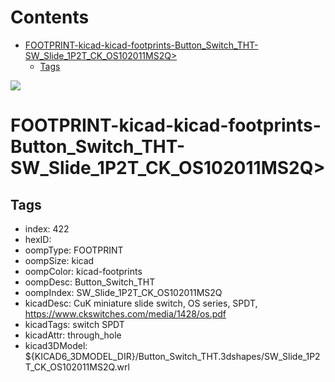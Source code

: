 



Contents
========

* [FOOTPRINT-kicad-kicad-footprints-Button_Switch_THT-SW_Slide_1P2T_CK_OS102011MS2Q>](#footprint-kicad-kicad-footprints-button_switch_tht-sw_slide_1p2t_ck_os102011ms2q)
	* [Tags](#tags)
  
![][im]
# FOOTPRINT-kicad-kicad-footprints-Button_Switch_THT-SW_Slide_1P2T_CK_OS102011MS2Q>

## Tags

- index: 422
- hexID: 
- oompType: FOOTPRINT
- oompSize: kicad
- oompColor: kicad-footprints
- oompDesc: Button_Switch_THT
- oompIndex: SW_Slide_1P2T_CK_OS102011MS2Q
- kicadDesc: CuK miniature slide switch, OS series, SPDT, https://www.ckswitches.com/media/1428/os.pdf
- kicadTags: switch SPDT
- kicadAttr: through_hole
- kicad3DModel: ${KICAD6_3DMODEL_DIR}/Button_Switch_THT.3dshapes/SW_Slide_1P2T_CK_OS102011MS2Q.wrl



[im]: image.png
